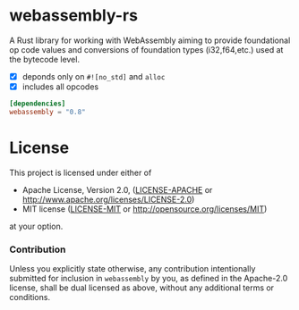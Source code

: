 # webassembly-rs

A Rust library for working with WebAssembly aiming to provide foundational op code values and conversions of foundation types (i32,f64,etc.) used at the bytecode level.

- [x] deponds only on `#![no_std]` and `alloc` 
- [x] includes all opcodes

```toml
[dependencies]
webassembly = "0.8"
```

# License

This project is licensed under either of

 * Apache License, Version 2.0, ([LICENSE-APACHE](LICENSE-APACHE) or
   http://www.apache.org/licenses/LICENSE-2.0)
 * MIT license ([LICENSE-MIT](LICENSE-MIT) or
   http://opensource.org/licenses/MIT)

at your option.

### Contribution

Unless you explicitly state otherwise, any contribution intentionally submitted
for inclusion in `webassembly` by you, as defined in the Apache-2.0 license, shall be
dual licensed as above, without any additional terms or conditions.
